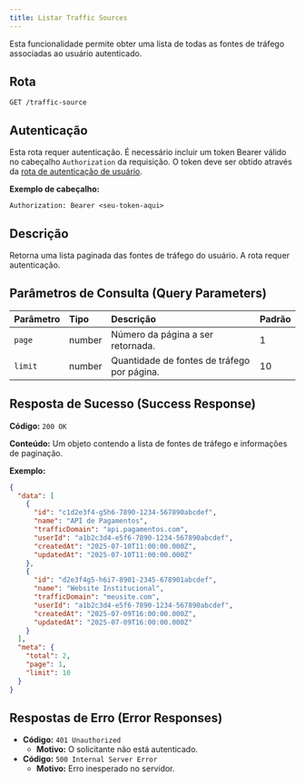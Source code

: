 ```yaml
---
title: Listar Traffic Sources
---
```


Esta funcionalidade permite obter uma lista de todas as fontes de tráfego associadas ao usuário autenticado.

## Rota

`GET /traffic-source`

## Autenticação

Esta rota requer autenticação. É necessário incluir um token Bearer válido no cabeçalho `Authorization` da requisição. O token deve ser obtido através da [rota de autenticação de usuário](/user/authuser/).

**Exemplo de cabeçalho:**

```
Authorization: Bearer <seu-token-aqui>
```

## Descrição

Retorna uma lista paginada das fontes de tráfego do usuário. A rota requer autenticação.

## Parâmetros de Consulta (Query Parameters)

| Parâmetro | Tipo   | Descrição                                   | Padrão |
| :-------- | :----- | :------------------------------------------ | :----- |
| `page`    | number | Número da página a ser retornada.           | 1      |
| `limit`   | number | Quantidade de fontes de tráfego por página. | 10     |

## Resposta de Sucesso (Success Response)

**Código:** `200 OK`

**Conteúdo:** Um objeto contendo a lista de fontes de tráfego e informações de paginação.

**Exemplo:**

```json
{
  "data": [
    {
      "id": "c1d2e3f4-g5h6-7890-1234-567890abcdef",
      "name": "API de Pagamentos",
      "trafficDomain": "api.pagamentos.com",
      "userId": "a1b2c3d4-e5f6-7890-1234-567890abcdef",
      "createdAt": "2025-07-10T11:00:00.000Z",
      "updatedAt": "2025-07-10T11:00:00.000Z"
    },
    {
      "id": "d2e3f4g5-h6i7-8901-2345-678901abcdef",
      "name": "Website Institucional",
      "trafficDomain": "meusite.com",
      "userId": "a1b2c3d4-e5f6-7890-1234-567890abcdef",
      "createdAt": "2025-07-09T16:00:00.000Z",
      "updatedAt": "2025-07-09T16:00:00.000Z"
    }
  ],
  "meta": {
    "total": 2,
    "page": 1,
    "limit": 10
  }
}
```

## Respostas de Erro (Error Responses)

- **Código:** `401 Unauthorized`
  - **Motivo:** O solicitante não está autenticado.
- **Código:** `500 Internal Server Error`
  - **Motivo:** Erro inesperado no servidor.
